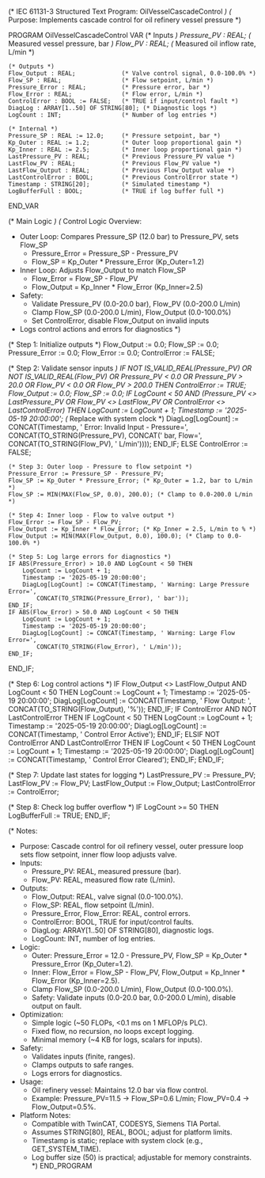 (* IEC 61131-3 Structured Text Program: OilVesselCascadeControl *)
(* Purpose: Implements cascade control for oil refinery vessel pressure *)

PROGRAM OilVesselCascadeControl
VAR
    (* Inputs *)
    Pressure_PV : REAL;             (* Measured vessel pressure, bar *)
    Flow_PV : REAL;                 (* Measured oil inflow rate, L/min *)

    (* Outputs *)
    Flow_Output : REAL;             (* Valve control signal, 0.0-100.0% *)
    Flow_SP : REAL;                 (* Flow setpoint, L/min *)
    Pressure_Error : REAL;          (* Pressure error, bar *)
    Flow_Error : REAL;              (* Flow error, L/min *)
    ControlError : BOOL := FALSE;   (* TRUE if input/control fault *)
    DiagLog : ARRAY[1..50] OF STRING[80]; (* Diagnostic logs *)
    LogCount : INT;                 (* Number of log entries *)

    (* Internal *)
    Pressure_SP : REAL := 12.0;     (* Pressure setpoint, bar *)
    Kp_Outer : REAL := 1.2;         (* Outer loop proportional gain *)
    Kp_Inner : REAL := 2.5;         (* Inner loop proportional gain *)
    LastPressure_PV : REAL;         (* Previous Pressure_PV value *)
    LastFlow_PV : REAL;             (* Previous Flow_PV value *)
    LastFlow_Output : REAL;         (* Previous Flow_Output value *)
    LastControlError : BOOL;        (* Previous ControlError state *)
    Timestamp : STRING[20];         (* Simulated timestamp *)
    LogBufferFull : BOOL;           (* TRUE if log buffer full *)
END_VAR

(* Main Logic *)
(* Control Logic Overview:
   - Outer Loop: Compares Pressure_SP (12.0 bar) to Pressure_PV, sets Flow_SP
     - Pressure_Error = Pressure_SP - Pressure_PV
     - Flow_SP = Kp_Outer * Pressure_Error (Kp_Outer=1.2)
   - Inner Loop: Adjusts Flow_Output to match Flow_SP
     - Flow_Error = Flow_SP - Flow_PV
     - Flow_Output = Kp_Inner * Flow_Error (Kp_Inner=2.5)
   - Safety:
     - Validate Pressure_PV (0.0-20.0 bar), Flow_PV (0.0-200.0 L/min)
     - Clamp Flow_SP (0.0-200.0 L/min), Flow_Output (0.0-100.0%)
     - Set ControlError, disable Flow_Output on invalid inputs
   - Logs control actions and errors for diagnostics
*)

(* Step 1: Initialize outputs *)
Flow_Output := 0.0;
Flow_SP := 0.0;
Pressure_Error := 0.0;
Flow_Error := 0.0;
ControlError := FALSE;

(* Step 2: Validate sensor inputs *)
IF NOT IS_VALID_REAL(Pressure_PV) OR NOT IS_VALID_REAL(Flow_PV) OR
   Pressure_PV < 0.0 OR Pressure_PV > 20.0 OR Flow_PV < 0.0 OR Flow_PV > 200.0 THEN
    ControlError := TRUE;
    Flow_Output := 0.0;
    Flow_SP := 0.0;
    IF LogCount < 50 AND (Pressure_PV <> LastPressure_PV OR Flow_PV <> LastFlow_PV OR 
                          ControlError <> LastControlError) THEN
        LogCount := LogCount + 1;
        Timestamp := '2025-05-19 20:00:00'; (* Replace with system clock *)
        DiagLog[LogCount] := CONCAT(Timestamp, ' Error: Invalid Input - Pressure=', 
            CONCAT(TO_STRING(Pressure_PV), CONCAT(' bar, Flow=', 
            CONCAT(TO_STRING(Flow_PV), ' L/min'))));
    END_IF;
ELSE
    ControlError := FALSE;

    (* Step 3: Outer loop - Pressure to flow setpoint *)
    Pressure_Error := Pressure_SP - Pressure_PV;
    Flow_SP := Kp_Outer * Pressure_Error; (* Kp_Outer = 1.2, bar to L/min *)
    Flow_SP := MIN(MAX(Flow_SP, 0.0), 200.0); (* Clamp to 0.0-200.0 L/min *)

    (* Step 4: Inner loop - Flow to valve output *)
    Flow_Error := Flow_SP - Flow_PV;
    Flow_Output := Kp_Inner * Flow_Error; (* Kp_Inner = 2.5, L/min to % *)
    Flow_Output := MIN(MAX(Flow_Output, 0.0), 100.0); (* Clamp to 0.0-100.0% *)

    (* Step 5: Log large errors for diagnostics *)
    IF ABS(Pressure_Error) > 10.0 AND LogCount < 50 THEN
        LogCount := LogCount + 1;
        Timestamp := '2025-05-19 20:00:00';
        DiagLog[LogCount] := CONCAT(Timestamp, ' Warning: Large Pressure Error=', 
            CONCAT(TO_STRING(Pressure_Error), ' bar'));
    END_IF;
    IF ABS(Flow_Error) > 50.0 AND LogCount < 50 THEN
        LogCount := LogCount + 1;
        Timestamp := '2025-05-19 20:00:00';
        DiagLog[LogCount] := CONCAT(Timestamp, ' Warning: Large Flow Error=', 
            CONCAT(TO_STRING(Flow_Error), ' L/min'));
    END_IF;
END_IF;

(* Step 6: Log control actions *)
IF Flow_Output <> LastFlow_Output AND LogCount < 50 THEN
    LogCount := LogCount + 1;
    Timestamp := '2025-05-19 20:00:00';
    DiagLog[LogCount] := CONCAT(Timestamp, ' Flow Output: ', 
        CONCAT(TO_STRING(Flow_Output), '%'));
END_IF;
IF ControlError AND NOT LastControlError THEN
    IF LogCount < 50 THEN
        LogCount := LogCount + 1;
        Timestamp := '2025-05-19 20:00:00';
        DiagLog[LogCount] := CONCAT(Timestamp, ' Control Error Active');
    END_IF;
ELSIF NOT ControlError AND LastControlError THEN
    IF LogCount < 50 THEN
        LogCount := LogCount + 1;
        Timestamp := '2025-05-19 20:00:00';
        DiagLog[LogCount] := CONCAT(Timestamp, ' Control Error Cleared');
    END_IF;
END_IF;

(* Step 7: Update last states for logging *)
LastPressure_PV := Pressure_PV;
LastFlow_PV := Flow_PV;
LastFlow_Output := Flow_Output;
LastControlError := ControlError;

(* Step 8: Check log buffer overflow *)
IF LogCount >= 50 THEN
    LogBufferFull := TRUE;
END_IF;

(* Notes:
   - Purpose: Cascade control for oil refinery vessel, outer pressure loop sets flow setpoint, inner flow loop adjusts valve.
   - Inputs:
     - Pressure_PV: REAL, measured pressure (bar).
     - Flow_PV: REAL, measured flow rate (L/min).
   - Outputs:
     - Flow_Output: REAL, valve signal (0.0-100.0%).
     - Flow_SP: REAL, flow setpoint (L/min).
     - Pressure_Error, Flow_Error: REAL, control errors.
     - ControlError: BOOL, TRUE for input/control faults.
     - DiagLog: ARRAY[1..50] OF STRING[80], diagnostic logs.
     - LogCount: INT, number of log entries.
   - Logic:
     - Outer: Pressure_Error = 12.0 - Pressure_PV, Flow_SP = Kp_Outer * Pressure_Error (Kp_Outer=1.2).
     - Inner: Flow_Error = Flow_SP - Flow_PV, Flow_Output = Kp_Inner * Flow_Error (Kp_Inner=2.5).
     - Clamp Flow_SP (0.0-200.0 L/min), Flow_Output (0.0-100.0%).
     - Safety: Validate inputs (0.0-20.0 bar, 0.0-200.0 L/min), disable output on fault.
   - Optimization:
     - Simple logic (~50 FLOPs, <0.1 ms on 1 MFLOP/s PLC).
     - Fixed flow, no recursion, no loops except logging.
     - Minimal memory (~4 KB for logs, scalars for inputs).
   - Safety:
     - Validates inputs (finite, ranges).
     - Clamps outputs to safe ranges.
     - Logs errors for diagnostics.
   - Usage:
     - Oil refinery vessel: Maintains 12.0 bar via flow control.
     - Example: Pressure_PV=11.5 → Flow_SP=0.6 L/min; Flow_PV=0.4 → Flow_Output=0.5%.
   - Platform Notes:
     - Compatible with TwinCAT, CODESYS, Siemens TIA Portal.
     - Assumes STRING[80], REAL, BOOL; adjust for platform limits.
     - Timestamp is static; replace with system clock (e.g., GET_SYSTEM_TIME).
     - Log buffer size (50) is practical; adjustable for memory constraints.
*)
END_PROGRAM
